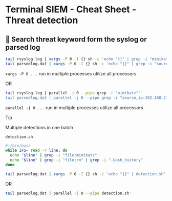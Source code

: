# **Terminal SIEM - Cheat Sheet - Threat detection**

## :bookmark:  **Search threat keyword form the syslog or parsed log**
```bash
tail rsyslog.log | xargs -P 0 -I {} sh -c 'echo "{}" | grep -i "mimikatz"'; done
tail parsedlog.dat | xargs -P 0 -I {} sh -c 'echo "{}" | grep -i "source_ip:192.168.21.37"'; done
```
`xargs -P 0 ...` run in multiple processes utilize all processors

OR
```bash
tail rsyslog.log | parallel -j 0 --pipe grep -i "mimikatz"'
tail parsedlog.dat | parallel -j 0 --pipe grep -i "source_ip:192.168.21.37"'
```
`parallel -j 0 ...` run in multiple processes utilize all processors

> [!TIP]
> Multiple detections in one batch

`detection.sh`
```bash
#!/bin/bash
while IFS= read -r line; do
  echo "$line" | grep -i "file:mimikatz"
  echo "$line" | grep -i "file:rm" | grep -i ".bash_history"
done
```
```bash
tail parsedlog.dat | xargs -P 0 -I {} sh -c 'echo "{}" | detection.sh'
```
OR
```bash
tail parsedlog.dat | parallel -j 0 --pipe detection.sh'
``` 
